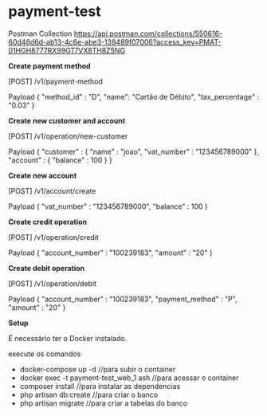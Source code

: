 # payment-test

Postman Collection 
https://api.postman.com/collections/550616-60d46d6d-ab13-4c6e-abe3-138489f07006?access_key=PMAT-01HGH8777RX99GT7VX8TH8Z5NG


**Create payment method** 

[POST] /v1/payment-method

Payload {
            "method_id" : "D",
            "name": "Cartão de Débito",
            "tax_percentage" : "0.03"
        }
        
       
       
**Create new customer and account**  

[POST] /v1/operation/new-customer

Payload {
            "customer" : {
                "name" : "joao",
                "vat_number" : "123456789000"
            },
            "account" : {
                "balance" : 100
            }
        }
        
    
    
    

       
       
**Create new account**  

[POST] /v1/account/create

Payload {
            "vat_number" : "123456789000",
            "balance" : 100
        }


       
       
**Create credit operation**  

[POST] /v1/operation/credit

Payload {
            "account_number" : "100239183",
            "amount" : "20"
        }
        
        
        
       
**Create debit operation**  

[POST] /v1/operation/debit

Payload {
            "account_number" : "100239183",
            "payment_method" : "P",
            "amount" : "20"
        }
        


**Setup**

É necessário ter o Docker instalado.

execute os comandos  
 - docker-compose up -d //para subir o container
 - docker exec -t payment-test_web_1 ash //para acessar o container
 - composer install //para instalar as dependencias
 - php artisan db:create //para criar o banco
 - php artisan migrate //para criar a tabelas do banco